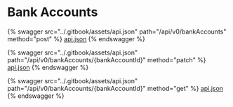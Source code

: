 # Bank Accounts

{% swagger src="../.gitbook/assets/api.json" path="/api/v0/bankAccounts" method="post" %}
[api.json](../.gitbook/assets/api.json)
{% endswagger %}

{% swagger src="../.gitbook/assets/api.json" path="/api/v0/bankAccounts/{bankAccountId}" method="patch" %}
[api.json](../.gitbook/assets/api.json)
{% endswagger %}

{% swagger src="../.gitbook/assets/api.json" path="/api/v0/bankAccounts/{bankAccountId}" method="get" %}
[api.json](../.gitbook/assets/api.json)
{% endswagger %}

